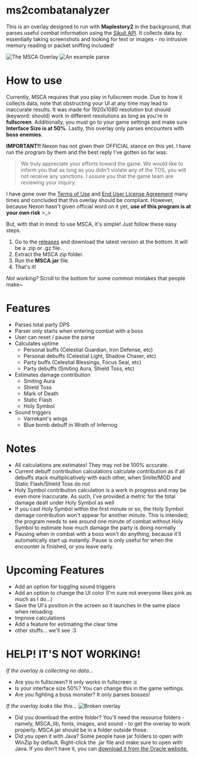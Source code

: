 # ms2combatanalyzer
This is an overlay designed to run with **Maplestory2** in the background, that parses useful combat information using the [Sikuli API](http://doc.sikuli.org/). It collects data by essentially taking screenshots and looking for text or images - no intrusive memory reading or packet sniffing included!

![The MSCA Overlay](https://media.giphy.com/media/RkHuicEN5HldWz6sYO/giphy.gif)
![An example parse](https://i.imgur.com/eEpsxFN.png)

# How to use
Currently, MSCA requires that you play in fullscreen mode. Due to how it collects data, note that obstructing your UI at any time may lead to inaccurate results. It was made for 1920x1080 resolution but should (keyword: should) work in different resolutions as long as you're in **fullscreen**. Additionally, you must go to your game settings and make sure **Interface Size is at 50%**. Lastly, this overlay only parses encounters with **boss enemies**.

**IMPORTANT!!**
Nexon has not given their OFFICIAL stance on this yet. I have run the program by them and the best reply I've gotten so far was:

> We truly appreciate your efforts toward the game. We would like to inform you that as long as you didn't violate any of the TOS, you will not receive any sanctions. I assure you that the game team are reviewing your inquiry.

I have gone over the [Terms of Use](https://www.nexon.com/main/en/legal/tou) and [End User License Agreement](http://www.nexon.net/legal/end-user-license-agreement/) many times and concluded that this overlay should be compliant. However, because Nexon hasn't given official word on it yet, **use of this program is at your own risk** >_>

But, with that in mind: to use MSCA, it's simple! Just follow these easy steps.

1. Go to the [releases](https://github.com/Maygi/ms2combatanalyzer/releases) and download the latest version at the bottom. It will be a .zip or .gz file.
2. Extract the MSCA zip folder.
3. Run the **MSCA.jar** file.
4. That's it!

*Not working?*
Scroll to the bottom for some common mistakes that people make~

# Features
* Parses total party DPS
* Parser only starts when entering combat with a boss
* User can reset / pause the parse
* Calculates uptime
  * Personal buffs (Celestial Guardian, Iron Defense, etc)
  * Personal debuffs (Celestial Light, Shadow Chaser, etc)
  * Party buffs (Celestial Blessings, Focus Seal, etc)
  * Party debuffs (Smiting Aura, Shield Toss, etc)
* Estimates damage contribution
  * Smiting Aura
  * Shield Toss
  * Mark of Death
  * Static Flash
  * Holy Symbol
* Sound triggers
  * Varrekant's wings
  * Blue bomb debuff in Wrath of Infernog

# Notes
* All calculations are estimates! They may not be 100% accurate.
* Current debuff contribution calculations calculate contribution as if all debuffs stack multiplicatively
 with each other, when Smite/MOD and Static Flash/Shield Toss do not
* Holy Symbol contribution calculation is a work in progress and may be even more inaccurate. As such, I've provided a metric for the total damage dealt under Holy Symbol as well
* If you cast Holy Symbol within the first minute or so, the Holy Symbol damage contribution won't appear for another minute. This is intended; the program needs to see around one minute of combat without Holy Symbol to estimate how much damage the party is doing normally
* Pausing when in combat with a boss won't do anything, because it'll automatically start up instantly. Pause is only useful for when the encounter is finished, or you leave early.

# Upcoming Features
* Add an option for toggling sound triggers
* Add an option to change the UI color (I'm sure not everyone likes pink as much as I do...)
* Save the UI's position in the screen so it launches in the same place when reloading
* Improve calculations
* Add a feature for estimating the clear time
* other stuffs... we'll see :3 

# HELP! IT'S NOT WORKING!

*If the overlay is collecting no data...*
* Are you in fullscreen? It only works in fullscreen :c
* Is your interface size 50%? You can change this in the game settings.
* Are you fighting a boss monster? It only parses bosses!

*If the overlay looks like this...*
![Broken overlay](https://i.imgur.com/sitE9Q0.png)
* Did you download the entire folder? You'll need the resource folders - namely, MSCA_lib, fonts, images, and sound - to get the overlay to work properly. MSCA.jar should be in a folder outside those.
* Did you open it with Java? Some people have jar folders to open with WinZip by default. Right-click the .jar file and make sure to open with Java. If you don't have it, you can [download it from the Oracle website.](https://www.java.com/en/download/)
